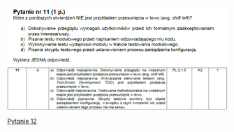 ![img.png](../Pytania/screeny/img_10.png)
![img.png](screeny/img_10.png)

[Pytanie 12](../Pytania/Pyt_12.md)